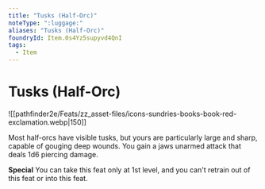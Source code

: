 ```yaml
---
title: "Tusks (Half-Orc)"
noteType: ":luggage:"
aliases: "Tusks (Half-Orc)"
foundryId: Item.0s4Yz5supyvd4QnI
tags:
  - Item
---
```


# Tusks (Half-Orc)
![[pathfinder2e/Feats/zz_asset-files/icons-sundries-books-book-red-exclamation.webp|150]]

Most half-orcs have visible tusks, but yours are particularly large and sharp, capable of gouging deep wounds. You gain a jaws unarmed attack that deals 1d6 piercing damage.

**Special** You can take this feat only at 1st level, and you can't retrain out of this feat or into this feat.
